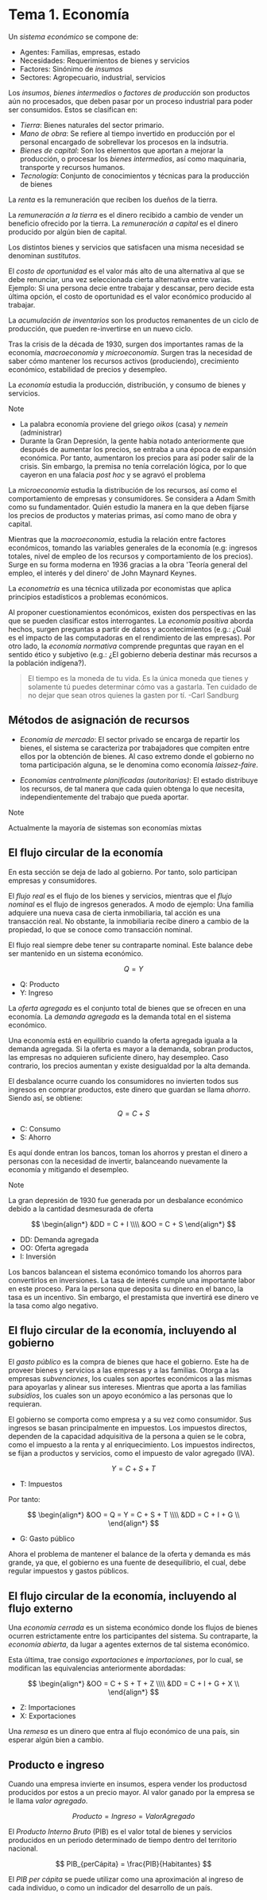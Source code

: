 # Tema 1. Economía

Un _sistema económico_ se compone de:
- Agentes: Familias, empresas, estado
- Necesidades: Requerimientos de bienes y servicios
- Factores: Sinónimo de _insumos_
- Sectores: Agropecuario, industrial, servicios

Los _insumos_,  _bienes intermedios_ o _factores de producción_ son productos aún no procesados, que deben pasar por un proceso industrial para poder ser consumidos.
Estos se clasifican en:
- _Tierra_: Bienes naturales del sector primario. 
- _Mano de obra_: Se refiere al tiempo invertido en producción por el personal encargado de sobrellevar los procesos en la indsutria.
- _Bienes de capital_: Son los elementos que aportan a mejorar la producción, o procesar los _bienes intermedios_, así como maquinaria, transporte y recursos humanos.
- _Tecnología_: Conjunto de conocimientos y técnicas para la producción de bienes

La _renta_ es la remuneración que reciben los dueños de la tierra.

La _remuneración a la tierra_ es el dinero recibido a cambio de vender un beneficio ofrecido por la tierra.
La _remuneración a capital_ es el dinero producido por algún bien de capital.

Los distintos bienes y servicios que satisfacen una misma necesidad se denominan _sustitutos_.

El _costo de oportunidad_ es el valor más alto de una alternativa al que se debe renunciar, una vez seleccionada cierta alternativa entre varias.
Ejemplo: Si una persona decie entre trabajar y descansar, pero decide esta última opción, el costo de oportunidad es el valor económico producido al trabajar.

La _acumulación de inventarios_ son los productos remanentes de un ciclo de producción, que pueden re-invertirse en un nuevo ciclo.


Tras la crisis de la década de 1930, surgen dos importantes ramas de la economía, _macroeconomía_ y _microeconomía_.
Surgen tras la necesidad de saber cómo mantener los recursos activos (produciendo), crecimiento económico, estabilidad de precios y desempleo.

La _economía_ estudia la producción, distribución, y consumo de bienes y servicios.

>[!Note]
>- La palabra economía proviene del griego _oikos_ (casa) y _nemein_ (administrar)
>- Durante la Gran Depresión, la gente había notado anteriormente que después de aumentar los precios, se entraba a una época de expansión económica. Por tanto, aumentaron los precios para así poder salir de la crisis. Sin embargo, la premisa no tenía correlación lógica, por lo que cayeron en una falacia _post hoc_ y se agravó el problema

La _microeconomía_ estudia la distribución de los recursos, así como el comportamiento de empresas y consumidores. Se considera a Adam Smith como su fundamentador.
Quién estudio la manera en la que deben fijarse los precios de productos y materias primas, así como mano de obra y capital.

Mientras que la _macroeconomía_, estudia la relación entre factores económicos, tomando las variables generales de la economía (e.g: ingresos totales, nivel de empleo de los recursos y comportamiento de los precios). Surge en su forma moderna en 1936 gracias a la obra 'Teoría general del empleo, el interés y del dinero' de John Maynard Keynes.

La _econometría_ es una técnica utilizada por economistas que aplica principios estadísticos a problemas económicos.


Al proponer cuestionamientos económicos, existen dos perspectivas en las que se pueden clasificar estos interrogantes. 
La _economía positiva_ aborda hechos, surgen preguntas a partir de datos y acontecimientos (e.g.: ¿Cuál es el impacto de las computadoras en el rendimiento de las empresas).
Por otro lado, la _economía normativa_ comprende preguntas que rayan en el sentido ético y subjetivo (e.g.: ¿El gobierno debería destinar más recursos a la población indígena?).


> El tiempo es la moneda de tu vida. Es la única moneda que tienes y solamente tú puedes determinar cómo vas a gastarla. Ten cuidado de no dejar que sean otros quienes la gasten por tí.
 \-Carl Sandburg


## Métodos de asignación de recursos

- _Economía de mercado_: El sector privado se encarga de repartir los bienes, el sistema se caracteriza por trabajadores que compiten entre ellos por la obtención de bienes. Al caso extremo donde el gobierno no toma participación alguna, se le denomina como economía _laissez-faire_.

- _Economías centralmente planificadas (autoritarias)_: El estado distribuye los recursos, de tal manera que cada quien obtenga lo que necesita, independientemente del trabajo que pueda aportar.

>[!Note]
>Actualmente la mayoría de sistemas son economías mixtas


## El flujo circular de la economía

En esta sección se deja de lado al gobierno. Por tanto, solo participan empresas y consumidores.

El _flujo real_ es el flujo de los bienes y servicios, mientras que el _flujo nominal_ es el flujo de ingresos generados.
A modo de ejemplo: Una familia adquiere una nueva casa de cierta inmobiliaria, tal acción es una transacción real. No obstante, la inmobiliaria recibe dinero a cambio de la propiedad, lo que se conoce como transacción nominal.

El flujo real siempre debe tener su contraparte nominal. Este balance debe ser mantenido en un sistema económico.

$$
  Q = Y
$$

- Q: Producto
- Y: Ingreso

La _oferta agregada_ es el conjunto total de bienes que se ofrecen en una economía.
La _demanda agregada_ es la demanda total en el sistema económico.

Una economía está en equilibrio cuando la oferta agregada iguala a la demanda agregada. Si la oferta es mayor a la demanda, sobran productos, las empresas no adquieren suficiente dinero, hay desempleo. Caso contrario, los precios aumentan y existe desigualdad por la alta demanda.

El desbalance ocurre cuando los consumidores no invierten todos sus ingresos en comprar productos, este dinero que guardan se llama _ahorro_.
Siendo así, se obtiene:

$$
  Q = C + S
$$

- C: Consumo
- S: Ahorro

Es aquí donde entran los bancos, toman los ahorros y prestan el dinero a personas con la necesidad de invertir, balanceando nuevamente la economía y mitigando el desempleo. 

>[!Note]
>La gran depresión de 1930 fue generada por un desbalance económico debido a la cantidad desmesurada de oferta

$$
\begin{align*}
  &DD = C + I \\\\
  &OO = C + S
\end{align*}
$$

- DD: Demanda agregada
- OO: Oferta agregada
- I: Inversión

Los bancos balancean el sistema económico tomando los ahorros para convertirlos en inversiones. La tasa de interés cumple una importante labor en este proceso.
Para la persona que deposita su dinero en el banco, la tasa es un incentivo. Sin embargo, el prestamista que invertirá ese dinero ve la tasa como algo negativo.


## El flujo circular de la economía, incluyendo al gobierno

El _gasto público_ es la compra de bienes que hace el gobierno.
Este ha de proveer bienes y servicios a las empresas y a las familias.
Otorga a las empresas _subvenciones_, los cuales son aportes económicos a las mismas para apoyarlas y alinear sus intereses.
Mientras que aporta a las familias _subsidios_, los cuales son un apoyo económico a las personas que lo requieran.

El gobierno se comporta como empresa y a su vez como consumidor. Sus ingresos se basan principalmente en impuestos.
Los impuestos directos, dependen de la capacidad adquisitiva de la persona a quien se le cobra, como el impuesto a la renta y al enriquecimiento.
Los impuestos indirectos, se fijan a productos y servicios, como el impuesto de valor agregado (IVA).

$$
  Y = C + S + T
$$

- T: Impuestos

Por tanto:

$$
\begin{align*}
  &OO = Q = Y = C + S + T \\\\
  &DD = C + I + G \\
\end{align*}
$$

- G: Gasto público

Ahora el problema de mantener el balance de la oferta y demanda es más grande, ya que, el gobierno es una fuente de desequilibrio, el cual, debe regular impuestos y gastos públicos.


## El flujo circular de la economía, incluyendo al flujo externo

Una _economía cerrada_ es un sistema económico donde los flujos de bienes ocurren estrictamente entre los participantes del sistema.
Su contraparte, la _economía abierta_, da lugar a agentes externos de tal sistema económico.

Esta última, trae consigo _exportaciones_ e _importaciones_, por lo cual, se modifican las equivalencias anteriormente abordadas:

$$
\begin{align*}
  &OO = C + S + T + Z \\\\
  &DD = C + I + G + X \\
\end{align*}
$$

- Z: Importaciones
- X: Exportaciones

Una _remesa_ es un dinero que entra al flujo económico de una país, sin esperar algún bien a cambio.


## Producto e ingreso

Cuando una empresa invierte en insumos, espera vender los productosd producidos por estos a un precio mayor. Al valor ganado por la empresa se le llama _valor agregado_.

$$
  Producto = Ingreso = ValorAgregado
$$

El _Producto Interno Bruto_ (PIB) es el valor total de bienes y servicios producidos en un periodo determinado de tiempo dentro del territorio nacional.

$$
  PIB_{perCápita} = \frac{PIB}{Habitantes}
$$

El _PIB per cápita_ se puede utilizar como una aproximación al ingreso de cada individuo, o como un indicador del desarrollo de un país.